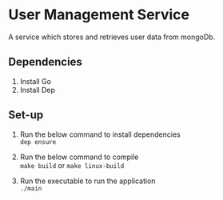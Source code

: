 # User Management Service 

A service which stores and retrieves user data from mongoDb.

## Dependencies  

1. Install Go
2. Install Dep

## Set-up

1. Run the below command to install dependencies   
`dep ensure`   

2. Run the below command to compile    
`make build` or `make linux-build`    

3. Run the executable to run the application  
`./main`

